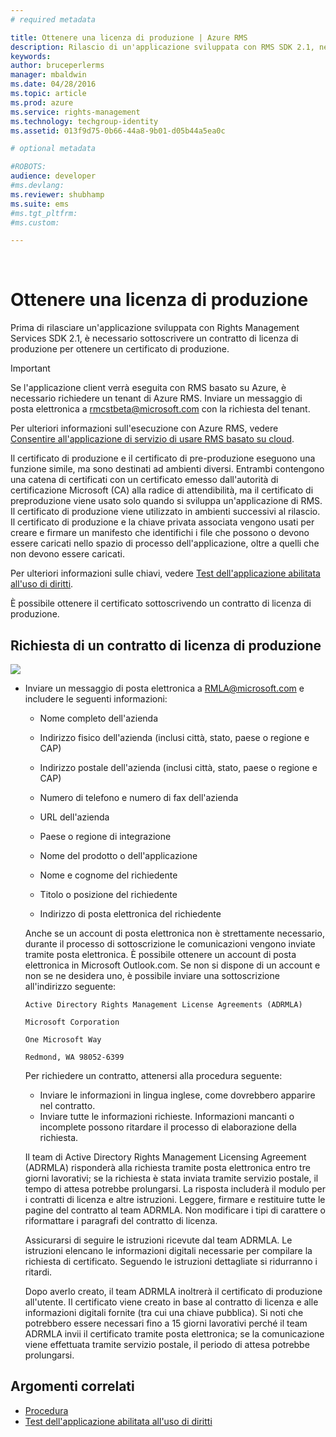 ```yaml
---
# required metadata

title: Ottenere una licenza di produzione | Azure RMS
description: Rilascio di un'applicazione sviluppata con RMS SDK 2.1, necessario un contratto di licenza di produzione.
keywords:
author: bruceperlerms
manager: mbaldwin
ms.date: 04/28/2016
ms.topic: article
ms.prod: azure
ms.service: rights-management
ms.technology: techgroup-identity
ms.assetid: 013f9d75-0b66-44a8-9b01-d05b44a5ea0c

# optional metadata

#ROBOTS:
audience: developer
#ms.devlang:
ms.reviewer: shubhamp
ms.suite: ems
#ms.tgt_pltfrm:
#ms.custom:

---
```


﻿
# Ottenere una licenza di produzione

Prima di rilasciare un'applicazione sviluppata con Rights Management Services SDK 2.1, è necessario sottoscrivere un contratto di licenza di produzione per ottenere un certificato di produzione.

> [!IMPORTANT]
> Se l'applicazione client verrà eseguita con RMS basato su Azure, è necessario richiedere un tenant di Azure RMS. Inviare un messaggio di posta elettronica a <rmcstbeta@microsoft.com> con la richiesta del tenant.

Per ulteriori informazioni sull'esecuzione con Azure RMS, vedere [Consentire all'applicazione di servizio di usare RMS basato su cloud](how-to-use-file-api-with-aadrm-cloud.md).


Il certificato di produzione e il certificato di pre-produzione eseguono una funzione simile, ma sono destinati ad ambienti diversi. Entrambi contengono una catena di certificati con un certificato emesso dall'autorità di certificazione Microsoft (CA) alla radice di attendibilità, ma il certificato di preproduzione viene usato solo quando si sviluppa un'applicazione di RMS. Il certificato di produzione viene utilizzato in ambienti successivi al rilascio. Il certificato di produzione e la chiave privata associata vengono usati per creare e firmare un manifesto che identifichi i file che possono o devono essere caricati nello spazio di processo dell'applicazione, oltre a quelli che non devono essere caricati.

Per ulteriori informazioni sulle chiavi, vedere [Test dell'applicazione abilitata all'uso di diritti](running-your-first-application.md).

È possibile ottenere il certificato sottoscrivendo un contratto di licenza di produzione.

## Richiesta di un contratto di licenza di produzione

![](../media/wedge.gif)

-   Inviare un messaggio di posta elettronica a [RMLA@microsoft.com](mailto:rmla@microsoft.com) e includere le seguenti informazioni:

    -   Nome completo dell'azienda

    -   Indirizzo fisico dell'azienda (inclusi città, stato, paese o regione e CAP)
    -   Indirizzo postale dell'azienda (inclusi città, stato, paese o regione e CAP)
    -   Numero di telefono e numero di fax dell'azienda
    -   URL dell'azienda
    -   Paese o regione di integrazione
    -   Nome del prodotto o dell'applicazione
    -   Nome e cognome del richiedente
    -   Titolo o posizione del richiedente
    -   Indirizzo di posta elettronica del richiedente

    Anche se un account di posta elettronica non è strettamente necessario, durante il processo di sottoscrizione le comunicazioni vengono inviate tramite posta elettronica. È possibile ottenere un account di posta elettronica in Microsoft Outlook.com. Se non si dispone di un account e non se ne desidera uno, è possibile inviare una sottoscrizione all'indirizzo seguente:

    `Active Directory Rights Management License Agreements (ADRMLA)`

    `Microsoft Corporation`

    `One Microsoft Way`

    `Redmond, WA 98052-6399`

    Per richiedere un contratto, attenersi alla procedura seguente:

    -   Inviare le informazioni in lingua inglese, come dovrebbero apparire nel contratto.
    -   Inviare tutte le informazioni richieste. Informazioni mancanti o incomplete possono ritardare il processo di elaborazione della richiesta.

    Il team di Active Directory Rights Management Licensing Agreement (ADRMLA) risponderà alla richiesta tramite posta elettronica entro tre giorni lavorativi; se la richiesta è stata inviata tramite servizio postale, il tempo di attesa potrebbe prolungarsi. La risposta includerà il modulo per i contratti di licenza e altre istruzioni. Leggere, firmare e restituire tutte le pagine del contratto al team ADRMLA. Non modificare i tipi di carattere o riformattare i paragrafi del contratto di licenza.

    Assicurarsi di seguire le istruzioni ricevute dal team ADRMLA. Le istruzioni elencano le informazioni digitali necessarie per compilare la richiesta di certificato. Seguendo le istruzioni dettagliate si ridurranno i ritardi.

    Dopo averlo creato, il team ADRMLA inoltrerà il certificato di produzione all'utente. Il certificato viene creato in base al contratto di licenza e alle informazioni digitali fornite (tra cui una chiave pubblica). Si noti che potrebbero essere necessari fino a 15 giorni lavorativi perché il team ADRMLA invii il certificato tramite posta elettronica; se la comunicazione viene effettuata tramite servizio postale, il periodo di attesa potrebbe prolungarsi.

## Argomenti correlati

* [Procedura](how-to-use-msipc.md)
* [Test dell'applicazione abilitata all'uso di diritti](running-your-first-application.md)
 

 





<!--HONumber=Apr16_HO3-->



